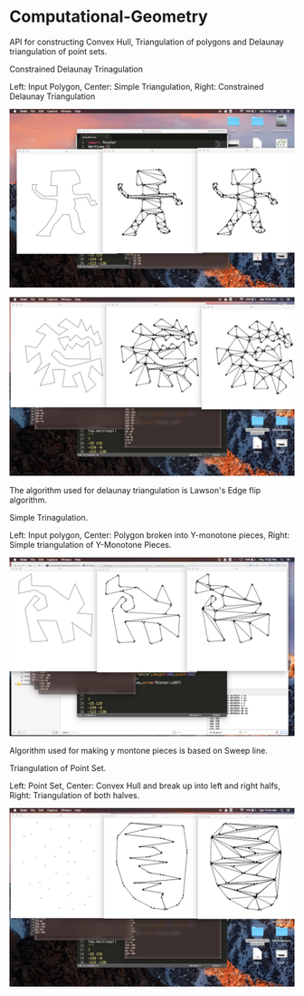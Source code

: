 # Computational-Geometry
API for constructing Convex Hull, Triangulation of polygons and Delaunay triangulation of point sets.

Constrained Delaunay Trinagulation

Left: Input Polygon, Center: Simple Triangulation, Right: Constrained Delaunay Triangulation

![Center shows triangulation of a Polygon. Image on right side is constrained delaunay triangulation of the same polygon](https://github.com/Shikhar-S/Computational-Geometry/blob/master/Screenshots/delaunay_man.jpeg)

![Another example](https://github.com/Shikhar-S/Computational-Geometry/blob/master/Screenshots/delaunay2.jpeg)

The algorithm used for delaunay triangulation is Lawson's Edge flip algorithm.


Simple Trinagulation.

Left: Input polygon, Center: Polygon broken into Y-monotone pieces, Right: Simple triangulation of Y-Monotone Pieces.

![Simple triangulation](https://github.com/Shikhar-S/Computational-Geometry/blob/master/Screenshots/send.jpeg)

Algorithm used for making y montone pieces is based on Sweep line.


Triangulation of Point Set.

Left: Point Set, Center: Convex Hull and break up into left and right halfs, Right: Triangulation of both halves.

![Point triangulation](https://github.com/Shikhar-S/Computational-Geometry/blob/master/Screenshots/send2.jpeg)
